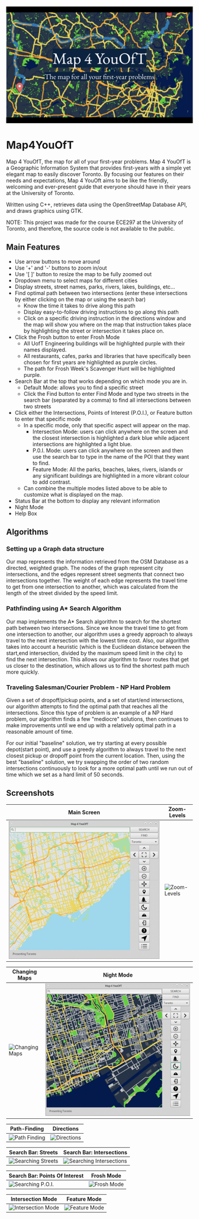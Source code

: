 ![Banner](/Images/coverPage.png)
# Map4YouOfT
Map 4 YouOfT, the map for all of your first-year problems. Map 4 YouOfT is a Geographic Information System that provides first-years with a simple yet elegant map to easily discover Toronto. By focusing our features on their needs and expectations, Map 4 YouOft aims to be like the friendly, welcoming and ever-present guide that everyone should have in their years at the University of Toronto.

Written using C++, retrieves data using the OpenStreetMap Database API, and draws graphics using GTK.

NOTE: This project was made for the course ECE297 at the University of Toronto, and therefore, the source code is not available to the public.

## Main Features
* Use arrow buttons to move around 
* Use '+' and '-' buttons to zoom in/out
* Use '[ ]' button to resize the map to be fully zoomed out
* Dropdown menu to select maps for different cities
* Display streets, street names, parks, rivers, lakes, buildings, etc...
* Find optimal path between two intersections (enter these intersections by either clicking on the map or using the search bar)
	* Know the time it takes to drive along this path
	* Display easy-to-follow driving instructions to go along this path
	* Click on a specific driving instruction in the directions window and the map will show you where on the map that instruction takes place by highlighting the street or intersection it takes place on.
* Click the Frosh button to enter Frosh Mode
	* All UofT Engineering buildings will be highlighted purple with their names displayed.
	* All restaurants, cafes, parks and libraries that have specifically been chosen for first years are highlighted as purple circles.
	* The path for Frosh Week's Scavenger Hunt will be highlighted purple.
* Search Bar at the top that works depending on which mode you are in.
	* Default Mode: allows you to find a specific street
	* Click the Find button to enter Find Mode and type two streets in the search bar (separated by a comma) to find all intersections between two streets
* Click either the Intersections, Points of Interest (P.O.I.), or Feature button to enter that specific mode
	* In a specific mode, only that specific aspect will appear on the map.
	 	* Intersection Mode: users can click anywhere on the screen and the closest intersection is highlighted a dark blue while adjacent intersections are highlighted a light blue.
		* P.0.I. Mode: users can click anywhere on the screen and then use the search bar to type in the name of the POI that they want to find.
		* Feature Mode: All the parks, beaches, lakes, rivers, islands or any significant buildings are highlighted in a more vibrant colour to add contrast.
	* Can combine the multiple modes listed above to be able to customize what is displayed on the map.
* Status Bar at the bottom to display any relevant information
* Night Mode
* Help Box

## Algorithms
### Setting up a Graph data structure
Our map represents the information retrieved from the OSM Database as a directed, weighted graph. The nodes of the graph represent city intersections, and the edges represent street segments that connect two intersections together. The weight of each edge represents the travel time to get from one intersection to another, which was calculated from the length of the street divided by the speed limit. 

### Pathfinding using A* Search Algorithm
Our map implements the A* Search algorithm to search for the shortest path between two intersections. Since we know the travel time to get from one intersection to another, our algorithm uses a greedy approach to always travel to the next intersection with the lowest time cost. Also, our algorithm takes into account a heuristic (which is the Euclidean distance between the start,end intersection, divided by the maximum speed limit in the city) to find the next intersection. This allows our algorithm to favor routes that get us closer to the destination, which allows us to find the shortest path much more quickly. 

### Traveling Salesman/Courier Problem - NP Hard Problem
Given a set of dropoff/pickup points, and a set of start/end intersections, our algorithm attempts to find the optimal path that reaches all the intersections. Since this type of problem is an example of a NP Hard problem, our algorithm finds a few "mediocre" solutions, then continues to make improvements until we end up with a relatively optimal path in a reasonable amount of time. 

For our initial "baseline" solution, we try starting at every possible depot(start point), and use a greedy algorithm to always travel to the next closest pickup or dropoff point from the current location. Then, using the best "baseline" solution, we try swapping the order of two random intersections continuously to look for a more optimal path until we run out of time which we set as a hard limit of 50 seconds.


## Screenshots
| Main Screen  | Zoom-Levels |
| ------------- | ------------- |
| ![Main Screen](/Images/mainScreen.png)  | ![Zoom-Levels](/Images/zoomLevels.gif) |

| Changing Maps  | Night Mode |
| ------------- | ------------- |
| ![Changing Maps](/Images/changingMaps.gif)  | ![Night Mode](/Images/nightMode.png) |

| Path-Finding  | Directions |
| ------------- | ------------- |
| ![Path Finding](/Images/pathFinding.gif)  | ![Directions](/Images/directions.gif) |

| Search Bar: Streets  | Search Bar: Intersections |
| ------------- | ------------- |
| ![Searching Streets](/Images/searchStreet.gif)  | ![Searching Intersections](/Images/searchIntersection.gif) |

| Search Bar: Points Of Interest  | Frosh Mode |
| ------------- | ------------- |
| ![Searching P.O.I.](/Images/poiFinding.gif)  | ![Frosh Mode](/Images/froshMode.gif) |

| Intersection Mode  | Feature Mode |
| ------------- | ------------- |
| ![Intersection Mode](/Images/intersectionMode.gif)  | ![Feature Mode](/Images/featureMode.gif) |
